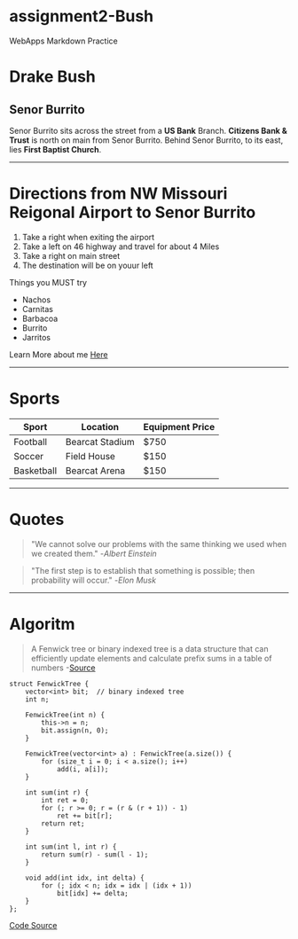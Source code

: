 # assignment2-Bush
WebApps Markdown Practice 
# Drake Bush
## Senor Burrito
Senor Burrito sits across the street from a **US Bank** Branch. **Citizens Bank & Trust** is north on main from Senor Burrito. Behind Senor Burrito, to its east, lies **First Baptist Church**.


***

# Directions from NW Missouri Reigonal Airport to Senor Burrito
1. Take a right when exiting the airport 
2. Take a left on 46 highway and travel for about 4 Miles
3. Take a right on main street
4. The destination will be on youur left

Things you MUST try
* Nachos
* Carnitas
* Barbacoa 
* Burrito
* Jarritos

Learn More about me [Here](https://github.com/dtbush/assignment2-Bush/edit/main/ABOUTME.md)

***

# Sports
|Sport|Location|Equipment Price|
| --- | ---     | --- |
|Football|Bearcat Stadium|$750|
|Soccer| Field House| $150 |
|Basketball| Bearcat Arena| $150|

***

# Quotes
> "We cannot solve our problems with the same thinking we used when we created them." -*Albert Einstein*

> "The first step is to establish that something is possible; then probability will occur." -*Elon Musk*

***

# Algoritm
> A Fenwick tree or binary indexed tree is a data structure that can efficiently update elements and calculate prefix sums in a table of numbers -[Source](https://en.wikipedia.org/wiki/Fenwick_tree)

```
struct FenwickTree {
    vector<int> bit;  // binary indexed tree
    int n;

    FenwickTree(int n) {
        this->n = n;
        bit.assign(n, 0);
    }

    FenwickTree(vector<int> a) : FenwickTree(a.size()) {
        for (size_t i = 0; i < a.size(); i++)
            add(i, a[i]);
    }

    int sum(int r) {
        int ret = 0;
        for (; r >= 0; r = (r & (r + 1)) - 1)
            ret += bit[r];
        return ret;
    }

    int sum(int l, int r) {
        return sum(r) - sum(l - 1);
    }

    void add(int idx, int delta) {
        for (; idx < n; idx = idx | (idx + 1))
            bit[idx] += delta;
    }
};
```
[Code Source](https://cp-algorithms.com/data_structures/fenwick.html)
